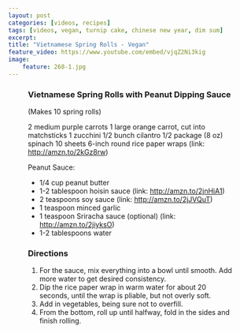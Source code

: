 ```yaml
---
layout: post
categories: [videos, recipes]
tags: [videos, vegan, turnip cake, chinese new year, dim sum]
excerpt: 
title: "Vietnamese Spring Rolls - Vegan"
feature_video: https://www.youtube.com/embed/vjqZ2Ni3kig
image:
    feature: 268-1.jpg
---
```


<figure class="ingredients" markdown="1">

### Vietnamese Spring Rolls with Peanut Dipping Sauce

(Makes 10 spring rolls)

2 medium purple carrots
1 large orange carrot, cut into matchsticks
1 zucchini
1/2 bunch cilantro
1/2 package (8 oz) spinach
10 sheets 6-inch round rice paper wraps (link: http://amzn.to/2kGz8rw)

Peanut Sauce:

- 1/4 cup peanut butter
- 1-2 tablespoon hoisin sauce (link: http://amzn.to/2jnHiA1)
- 2 teaspoons soy sauce (link: http://amzn.to/2jJVQuT)
- 1 teaspoon minced garlic
- 1 teaspoon Sriracha sauce (optional) (link: http://amzn.to/2jiyksO)
- 1-2 tablespoons water


</figure>

<figure class="directions" markdown="1">

### Directions

1. For the sauce, mix everything into a bowl until smooth.  Add more water to get desired consistency.
2. Dip the rice paper wrap in warm water for about 20 seconds, until the wrap is pliable, but not overly soft.
3. Add in vegetables, being sure not to overfill.
4. From the bottom, roll up until halfway, fold in the sides and finish rolling.
</figure>